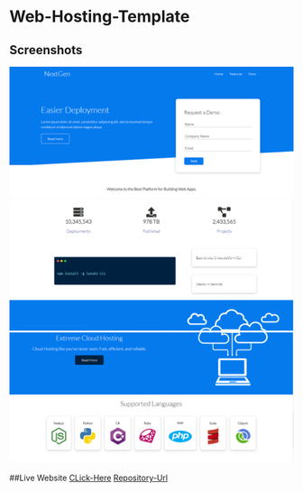 # Web-Hosting-Template

## Screenshots
![Screenshot](./output/1.png)
![Screenshot](./output/2.png)
![Screenshot](./output/3.png)

##Live Website
[CLick-Here]()
[Repository-Url]()
